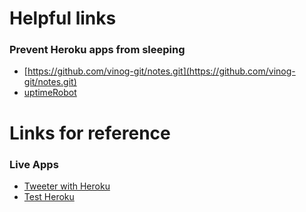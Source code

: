 # Helpful links

### Prevent Heroku apps from sleeping

* [https://github.com/vinog-git/notes.git](https://github.com/vinog-git/notes.git)
* [uptimeRobot](https://uptimerobot.com/)

# Links for reference

### Live Apps
* [Tweeter with Heroku](https://tweetervino.herokuapp.com)
* [Test Heroku](https://herokutestvino.herokuapp.com/)
